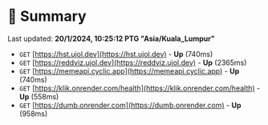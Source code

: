 # 📖 Summary
Last updated: **20/1/2024, 10:25:12 PTG "Asia/Kuala_Lumpur"**

- `GET` [https://hst.ujol.dev](https://hst.ujol.dev) - **Up** (740ms)
- `GET` [https://reddviz.ujol.dev](https://reddviz.ujol.dev) - **Up** (2365ms)
- `GET` [https://memeapi.cyclic.app](https://memeapi.cyclic.app) - **Up** (740ms)
- `GET` [https://klik.onrender.com/health](https://klik.onrender.com/health) - **Up** (558ms)
- `GET` [https://dumb.onrender.com](https://dumb.onrender.com) - **Up** (958ms)
